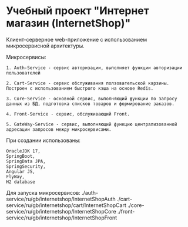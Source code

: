 # Учебный проект "Интернет магазин (InternetShop)"

Клиент-серверное web-приложение c использованием микросервисной архитектуры.

Микросервисы:

    1. Auth-Service - сервис авторизации, выполняет функции авторизации пользователей
    
    2. Cart-Service - сервис обслуживания ползовательской карзины. Построен с использованием быстрого кэша на основе Redis.
    
    3. Core-Service - основной сервис, выполняющий функции по запросу данных из БД, подготовка списков товаров и формирование заказов.
    
    4. Front-Service - сервис, обслуживающий Front.
    
    5. GateWay-Service - сервис, выполняющий функцию централизованной адресации запросов между микросервисами.

При создании использованы:

    OracleJDK 17,
    SpringBoot,
    SpringData JPA,
    SpringSecurity,
    Angular JS,
    FlyWay,
    H2 database

Для запуска микросервисов:  ./auth-service/ru/gb/internetshop/InternetShopAuth
                            ./cart-service/ru/gb/internetshop/cart/InternetShopCart
                            ./core-service/ru/gb/internetshop/InternetShopCore
                            ./front-service/ru/gb/internetshop/InternetShopFront


